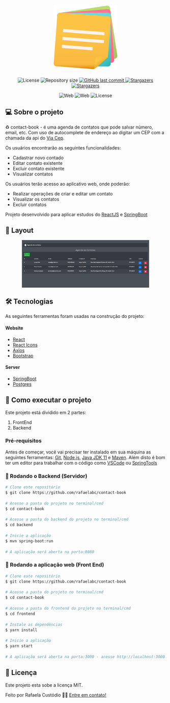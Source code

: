 <h1 align="center">
    <img alt="contact-book" title="#contact-book" src="./assets/notas.png" width="200px" />
</h1>

<p align="center">
 <img alt="License" src="https://img.shields.io/badge/license-MIT-orange">
  <img alt="Repository size" src="https://img.shields.io/github/repo-size/rafaelabc/contact-book">


  <a href="https://github.com/tgmarinho/nlw1/commits/master">
    <img alt="GitHub last commit" src="https://img.shields.io/github/last-commit/rafaelabc/contact-book">
  </a>


   <a href="https://github.com/tgmarinho/nlw1/stargazers">
    <img alt="Stargazers" src="https://img.shields.io/github/forks/rafaelabc/contact-book?style=social">
  </a>
   <a href="https://github.com/tgmarinho/nlw1/stargazers">
    <img alt="Stargazers" src="https://img.shields.io/github/stars/rafaelabc/contact-book?style=social">
  </a>
</p>
<p align="center">

  <img alt="Web" src="https://img.shields.io/badge/web-react-9cf">
<img alt="Web" src="https://img.shields.io/badge/server-spring-green">

  <img alt="License" src="https://img.shields.io/badge/npm-6.14.11-red">

</p>


## 💻 Sobre o projeto

♻️ contact-book - é uma agenda de contatos que pode salvar número, email, etc.
Com uso de autocomplete de endereço ao digitar um CEP com a chamada da api do
[Via Cep][viacep].

Os usuários encontrarão as seguintes funcionalidades:
- Cadastrar novo contado
- Editar contato existente
- Excluir contato existente
- Visualizar contatos

Os usuários terão acesso ao aplicativo web, onde poderão:
- Realizar operações de criar e editar um contato
- Visualizar os contatos
- Excluir contatos

Projeto desenvolvido para aplicar estudos do [ReactJS][reactjs] e [SpringBoot][spring]

## 🎨 Layout

<p align="center" style="display: flex; align-items: flex-start; justify-content: center;">


  <img alt="contact-book" title="#contact-book" src="./assets/screenshot.png" width="400px">
</p>

## 🛠 Tecnologias

As seguintes ferramentas foram usadas na construção do projeto:

#### **Website**

- [React][reactjs]
- [React Icons][react-icons]
- [Axios][axios]
- [Bootstrap][bootstrap]

#### **Server**

  - [SpringBoot][spring]
  - [Postgres][postgres]

## 🚀 Como executar o projeto

Este projeto está dividido em 2 partes:
1. FrontEnd
2. Backend

### Pré-requisitos

Antes de começar, você vai precisar ter instalado em sua máquina as seguintes ferramentas:
[Git](https://git-scm.com), [Node.js][nodejs], [Java JDK 11][java-11] e [Maven][maven].
Além disto é bom ter um editor para trabalhar com o código como [VSCode][vscode] ou [SpringTools][springtools]

### 🧭 Rodando o Backend (Servidor)

```bash
# Clone este repositório
$ git clone https://github.com/rafaelabc/contact-book

# Acesse a pasta do projeto no terminal/cmd
$ cd contact-book

# Acesse a pasta do backend do projeto no terminal/cmd
$ cd backend

# Inicie a aplicação
$ mvn spring-boot:run

# A aplicação será aberta na porta:8080
```

### 🧭 Rodando a aplicação web (Front End)

```bash
# Clone este repositório
$ git clone https://github.com/rafaelabc/contact-book

# Acesse a pasta do projeto no terminal/cmd
$ cd contact-book

# Acesse a pasta do frontend do projeto no terminal/cmd
$ cd frontend

# Instale as dependências
$ yarn install

# Inicie a aplicação
$ yarn start

# A aplicação será aberta na porta:3000 - acesse http://localhost:3000
```

## 📝 Licença

Este projeto esta sobe a licença MIT.

Feito por Rafaela Custódio 👋🏽 [Entre em contato!](https://www.linkedin.com/in/rafaela-custodio/)

[axios]: https://github.com/axios/axios
[bootstrap]: https://getbootstrap.com/
[react-icons]: https://react-icons.github.io/react-icons/
[spring]: https://spring.io/projects/spring-boot
[viacep]: [https://viacep.com.br]
[reactjs]: https://reactjs.org
[yarn]: https://yarnpkg.com/
[vscode]: https://code.visualstudio.com/
[vceditconfig]: https://marketplace.visualstudio.com/items?itemName=EditorConfig.EditorConfig
[license]: https://opensource.org/licenses/MIT
[prettier]: https://marketplace.visualstudio.com/items?itemName=esbenp.prettier-vscode
[postgres]: https://www.postgresql.org/
[maven]: https://maven.apache.org/download.cgi
[java-11]: https://openjdk.java.net/projects/jdk/11/
[nodejs]: https://nodejs.org/en/
[springtools]: https://spring.io/tools